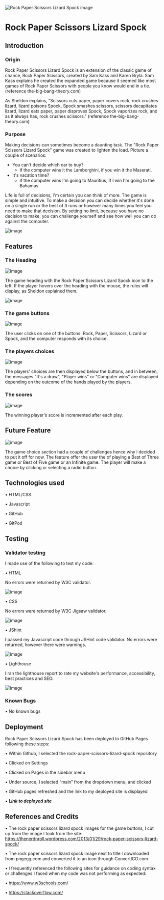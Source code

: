 ![Rock Paper Scissors Lizard Spock image](pngegg-dot-com-clipart-rock-paper-scissors-lizard-spock.ico)

# Rock Paper Scissors Lizard Spock

## Introduction

### Origin

Rock Paper Scissors Lizard Spock is an extension of the classic game of chance, Rock Paper Scissors, created by Sam Kass and Karen Bryla. Sam Kass explains he created the expanded game because it seemed like most games of Rock Paper Scissors with people you know would end in a tie. (reference the-big-bang-theory.com)

As Sheldon explains, "Scissors cuts paper, paper covers rock, rock crushes lizard, lizard poisons Spock, Spock smashes scissors, scissors decapitates lizard, lizard eats paper, paper disproves Spock, Spock vaporizes rock, and as it always has, rock crushes scissors." (reference the-big-bang-theory.com)

### Purpose

Making decisions can sometimes become a daunting task. The "Rock Paper Scissors Lizard Spock" game was created to lighten the load. Picture a couple of scenarios:
- You can't decide which car to buy?
  - if the computer wins it the Lamborghini, if you win it the Maserati.
- It's vacation time?
  - if the computer wins I'm going to Mauritius, if I win I'm going to the Bahamas.

Life is full of decisions, I'm certain you can think of more. The game is simple and intuitive. To make a decision you can decide whether it's done on a single run or the best of 3 runs or however many times you feel you need to make that decision. By setting no limit, because you have no decision to make, you can challenge yourself and see how well you can do against the computer.

![image](https://user-images.githubusercontent.com/22208203/156916734-2d7cfc85-1ebd-47db-ac4a-b4ab443894a3.png)


## Features

### The Heading

![image](https://user-images.githubusercontent.com/22208203/157011273-6ec699c6-1c76-49b2-a1f4-4cf18d417b4b.png)

The game heading with the Rock Paper Scissors Lizard Spock icon to the left. If the player hovers over the heading with the mouse, the rules will display, as Sheldon esplained them.

![image](https://user-images.githubusercontent.com/22208203/157011785-df462931-76bf-4bc4-8f4f-3f7303b2987a.png)

### The game buttons

![image](https://user-images.githubusercontent.com/22208203/157011978-89f77be7-008a-4a29-970f-6b1c17cc5e62.png)

The user clicks on one of the buttons: Rock, Paper, Scissors, Lizard or Spock, and the computer responds with its choice.

### The players choices

![image](https://user-images.githubusercontent.com/22208203/157012503-9affd2c4-53d6-41ff-8eaa-73685bcd81b6.png)

The players' choices are then displayed below the buttons, and in between, the messages "It's a draw", "Player wins" or "Computer wins" are displayed depending on the outcome of the hands played by the players.

### The scores

![image](https://user-images.githubusercontent.com/22208203/157013143-6413572e-d4bc-4f1f-824a-043c576cb24f.png)

The winning player's score is incremented after each play.

## Future Feature

![image](https://user-images.githubusercontent.com/22208203/157523936-9206036c-d372-42f7-b2d1-857b76d700a8.png)

The game choice section had a couple of challenges hence why I decided to put it off for now. The feature offer the user the of playing a Best of Three game or Best of Five game or an Infinite game. The player will make a choice by clicking or selecting a radio button.


## Technologies used

•	HTML/CSS

•	Javascript

•	GitHub

•	GitPod


## Testing

### Validator testing

I made use of the following to test my code:

•	HTML
  
  No errors were returned by W3C validator.

  ![image](https://user-images.githubusercontent.com/22208203/157730936-e3d0c467-378b-44d4-ac22-7cfd41b3b3f6.png)

•	CSS
  
  No errors were returned by W3C Jigsaw validator.

  ![image](https://user-images.githubusercontent.com/22208203/157528832-39f2a2b2-224d-4687-83ab-f3fbe311ea1e.png)

•	JShint
  
  I passed my Javascript code through JSHint code validator.
  No errors were returned, however there were warnings.

  ![image](https://user-images.githubusercontent.com/22208203/157585978-96b4b2b2-8c32-4a0d-9902-e60dacd2b32a.png)

•	Lighthouse
  
  I ran the lighthouse report to rate my website's performance, accessibility, best practices and SEO.

  ![image](https://user-images.githubusercontent.com/22208203/157527025-41bb4576-bd95-4dab-8255-df402f697609.png)



### Known Bugs

•	No known bugs


## Deployment

Rock Paper Scissors Lizard Spock has been deployed to GitHub Pages following these steps:

•	Within Github, I selected the rock-paper-scissors-lizard-spock repository

•	Clicked on Settings

•	Clicked on Pages in the sidebar menu

•	Under source, I selected “main” from the dropdown menu, and clicked <save>
 
•	GitHub pages refreshed and the link to my deployed site is displayed
 
•	**_Link to deployed site_**


## References and Credits

• The rock paper scissors lizard spock images for the game buttons, I cut up from the image I took from the site: https://thenerdnroll.wordpress.com/2013/01/29/rock-paper-scissors-lizard-spock/

•	The rock paper scissors lizard spock image next to title I downloaded from pngegg.com and converted it to an icon through ConvertICO.com

•	I frequently referenced the following sites for guidance on coding syntax or challenges I faced when my code was not performing as expected:

  •	https://www.w3schools.com/

  •	https://stackoverflow.com/